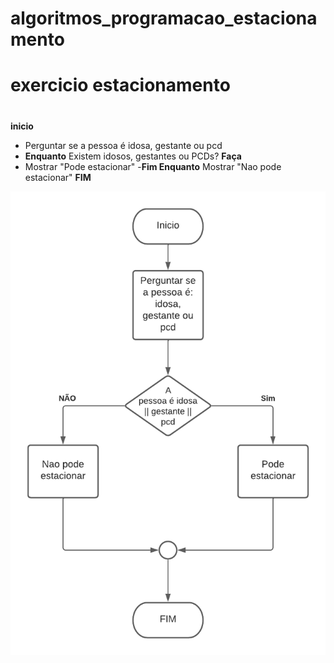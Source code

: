 # algoritmos_programacao_estacionamento
# exercicio estacionamento
#
**inicio**
 - Perguntar se a pessoa é idosa, gestante ou pcd
 -    **Enquanto** Existem idosos, gestantes ou PCDs? **Faça**
 -  Mostrar "Pode estacionar"
 -**Fim Enquanto** Mostrar "Nao pode estacionar"
 **FIM** 



![Isso é uma imagem](https://github.com/Lopes-Vitor/algoritmo_programacao_estacionamento/blob/main/Diagrama%20em%20branco.png)
